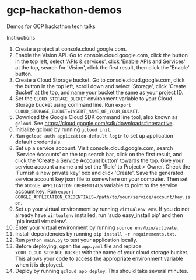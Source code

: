 # gcp-hackathon-demos
Demos for GCP hackathon tech talks

Instructions

1. Create a project at console.cloud.google.com.
1. Enable the Vision API. Go to console.cloud.google.com, click the button in the top left, select 'APIs & services', click 'Enable APIs and Services' at the top, search for 'Vision', click the first result, then click the 'Enable' button.
1. Create a Cloud Storage bucket. Go to console.cloud.google.com, click the button in the top left, scroll down and select 'Storage', click 'Create Bucket' at the top, and name your bucket the same as your project ID.
1. Set the `CLOUD_STORAGE_BUCKET` environment variable to your Cloud Storage bucket using command line. Run `export CLOUD_STORAGE_BUCKET=INSERT_NAME_OF_YOUR_BUCKET`.
1. Download the Google Cloud SDK command line tool, also known as `gcloud`. See https://cloud.google.com/sdk/downloads#interactive.
1. Initialize gcloud by running `gcloud init`.
1. Run `gcloud auth application-default login` to set up application default credentials.
1. Set up a service account. Visit console.cloud.google.com, search 'Service Accounts' on the top search bar, click on the first result, and click the 'Create a Service Account button' towards the top. Give your service account a name and set the 'Role' to Project > Owner. Check the 'Furnish a new private key' box and click 'Create'. Save the generated service account key json file to somewhere on your computer. Then set the `GOOGLE_APPLICATION_CREDENTIALS` variable to point to the service account key. Run `export GOOGLE_APPLICATION_CREDENTIALS=/path/to/your/service/account/key.json`.
1. Set up your virtual environment by running `virtualenv env`. If you do not already have `virtualenv` installed, run 'sudo easy_install pip' and then 'pip install virtualenv'.
1. Enter your virtual environment by running `source env/bin/activate`.
1. Install dependencies by running `pip install -r requirements.txt`.
1. Run `python main.py` to test your application locally.
1. Before deploying, open the `app.yaml` file and replace `YOUR_CLOUD_STORAGE_BUCKET` with the name of your cloud storage bucket. This allows your code to access the appropriate environment variable when it is deployed.
1. Deploy by running `gcloud app deploy`. This should take several minutes.
